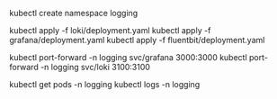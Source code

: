 kubectl create namespace logging

kubectl apply -f loki/deployment.yaml
kubectl apply -f grafana/deployment.yaml
kubectl apply -f fluentbit/deployment.yaml

kubectl port-forward -n logging svc/grafana 3000:3000
kubectl port-forward -n logging svc/loki 3100:3100

kubectl get pods -n logging
kubectl logs -n logging <container name>